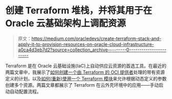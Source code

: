 # 创建 Terraform 堆栈，并将其用于在 Oracle 云基础架构上调配资源

> 原文：<https://medium.com/oracledevs/create-terraform-stack-and-apply-it-to-provision-resources-on-oracle-cloud-infrastructure-a0ca4d3eb7d2?source=collection_archive---------0----------------------->

Terraform 是在 Oracle 云基础设施(IaC)上自动供应云资源的首选工具。在最近的两篇文章中，我展示了[如何创建一个由 Terraform 的 OCI 提供者](https://technology.amis.nl/oracle-cloud/terraform-from-cloud-shell-for-oci-resource-creation-through-infra-as-code/)处理的带有资源定义的计划，以及[如何(重新)使用一个 Terraform 模块](https://technology.amis.nl/oracle-cloud/terraform-modules-for-each-file-set-on-oracle-cloud/)来允许根据动态定义的参数创建多个资源。两篇文章都展示了 Terraform 在云外壳环境中的应用——手动启动自动配置流程。
